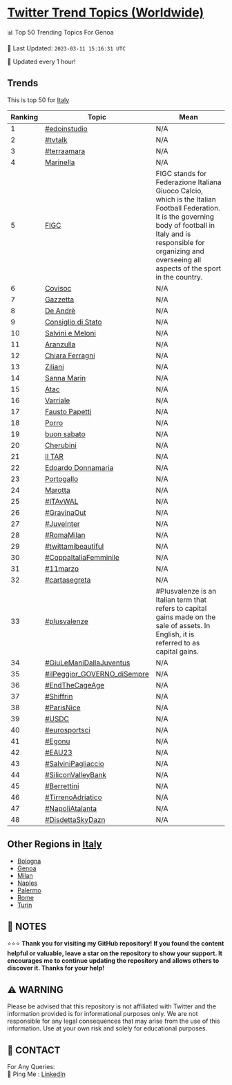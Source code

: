 [Twitter Trend Topics (Worldwide)](https://github.com/ErcinDedeoglu/Twitter-Trend-Topics)
==========


📊 Top 50 Trending Topics For Genoa

📆 Last Updated: `2023-03-11 15:16:31 UTC`

🔧 Updated every 1 hour!


## Trends

This is top 50 for [Italy](</Italy>)

| Ranking | Topic | Mean |
| ------- | ------------ | ------------ |
| 1 | [#edoinstudio](http://twitter.com/search?q=%23edoinstudio) | N/A |
| 2 | [#tvtalk](http://twitter.com/search?q=%23tvtalk) | N/A |
| 3 | [#terraamara](http://twitter.com/search?q=%23terraamara) | N/A |
| 4 | [Marinella](http://twitter.com/search?q=Marinella) | N/A |
| 5 | [FIGC](http://twitter.com/search?q=FIGC) | FIGC stands for Federazione Italiana Giuoco Calcio, which is the Italian Football Federation. It is the governing body of football in Italy and is responsible for organizing and overseeing all aspects of the sport in the country. |
| 6 | [Covisoc](http://twitter.com/search?q=Covisoc) | N/A |
| 7 | [Gazzetta](http://twitter.com/search?q=Gazzetta) | N/A |
| 8 | [De Andrè](http://twitter.com/search?q=De+Andr%c3%a8) | N/A |
| 9 | [Consiglio di Stato](http://twitter.com/search?q=Consiglio+di+Stato) | N/A |
| 10 | [Salvini e Meloni](http://twitter.com/search?q=Salvini+e+Meloni) | N/A |
| 11 | [Aranzulla](http://twitter.com/search?q=Aranzulla) | N/A |
| 12 | [Chiara Ferragni](http://twitter.com/search?q=Chiara+Ferragni) | N/A |
| 13 | [Ziliani](http://twitter.com/search?q=Ziliani) | N/A |
| 14 | [Sanna Marin](http://twitter.com/search?q=Sanna+Marin) | N/A |
| 15 | [Atac](http://twitter.com/search?q=Atac) | N/A |
| 16 | [Varriale](http://twitter.com/search?q=Varriale) | N/A |
| 17 | [Fausto Papetti](http://twitter.com/search?q=Fausto+Papetti) | N/A |
| 18 | [Porro](http://twitter.com/search?q=Porro) | N/A |
| 19 | [buon sabato](http://twitter.com/search?q=buon+sabato) | N/A |
| 20 | [Cherubini](http://twitter.com/search?q=Cherubini) | N/A |
| 21 | [Il TAR](http://twitter.com/search?q=Il+TAR) | N/A |
| 22 | [Edoardo Donnamaria](http://twitter.com/search?q=Edoardo+Donnamaria) | N/A |
| 23 | [Portogallo](http://twitter.com/search?q=Portogallo) | N/A |
| 24 | [Marotta](http://twitter.com/search?q=Marotta) | N/A |
| 25 | [#ITAvWAL](http://twitter.com/search?q=%23ITAvWAL) | N/A |
| 26 | [#GravinaOut](http://twitter.com/search?q=%23GravinaOut) | N/A |
| 27 | [#JuveInter](http://twitter.com/search?q=%23JuveInter) | N/A |
| 28 | [#RomaMilan](http://twitter.com/search?q=%23RomaMilan) | N/A |
| 29 | [#twittamibeautiful](http://twitter.com/search?q=%23twittamibeautiful) | N/A |
| 30 | [#CoppaItaliaFemminile](http://twitter.com/search?q=%23CoppaItaliaFemminile) | N/A |
| 31 | [#11marzo](http://twitter.com/search?q=%2311marzo) | N/A |
| 32 | [#cartasegreta](http://twitter.com/search?q=%23cartasegreta) | N/A |
| 33 | [#plusvalenze](http://twitter.com/search?q=%23plusvalenze) | #Plusvalenze is an Italian term that refers to capital gains made on the sale of assets. In English, it is referred to as capital gains. |
| 34 | [#GiuLeManiDallaJuventus](http://twitter.com/search?q=%23GiuLeManiDallaJuventus) | N/A |
| 35 | [#ilPeggior_GOVERNO_diSempre](http://twitter.com/search?q=%23ilPeggior_GOVERNO_diSempre) | N/A |
| 36 | [#EndTheCageAge](http://twitter.com/search?q=%23EndTheCageAge) | N/A |
| 37 | [#Shiffrin](http://twitter.com/search?q=%23Shiffrin) | N/A |
| 38 | [#ParisNice](http://twitter.com/search?q=%23ParisNice) | N/A |
| 39 | [#USDC](http://twitter.com/search?q=%23USDC) | N/A |
| 40 | [#eurosportsci](http://twitter.com/search?q=%23eurosportsci) | N/A |
| 41 | [#Egonu](http://twitter.com/search?q=%23Egonu) | N/A |
| 42 | [#EAU23](http://twitter.com/search?q=%23EAU23) | N/A |
| 43 | [#SalviniPagliaccio](http://twitter.com/search?q=%23SalviniPagliaccio) | N/A |
| 44 | [#SiliconValleyBank](http://twitter.com/search?q=%23SiliconValleyBank) | N/A |
| 45 | [#Berrettini](http://twitter.com/search?q=%23Berrettini) | N/A |
| 46 | [#TirrenoAdriatico](http://twitter.com/search?q=%23TirrenoAdriatico) | N/A |
| 47 | [#NapoliAtalanta](http://twitter.com/search?q=%23NapoliAtalanta) | N/A |
| 48 | [#DisdettaSkyDazn](http://twitter.com/search?q=%23DisdettaSkyDazn) | N/A |



## Other Regions in [Italy](</Italy>)

* [Bologna](</Italy/Bologna.md>)
* [Genoa](</Italy/Genoa.md>)
* [Milan](</Italy/Milan.md>)
* [Naples](</Italy/Naples.md>)
* [Palermo](</Italy/Palermo.md>)
* [Rome](</Italy/Rome.md>)
* [Turin](</Italy/Turin.md>)



## 📝 NOTES

⭐⭐⭐ **Thank you for visiting my GitHub repository! If you found the content helpful or valuable, leave a star on the repository to show your support. It encourages me to continue updating the repository and allows others to discover it. Thanks for your help!**


## ⚠️ WARNING

Please be advised that this repository is not affiliated with Twitter and the information provided is for informational purposes only. We are not responsible for any legal consequences that may arise from the use of this information. Use at your own risk and solely for educational purposes.


## 📨 CONTACT

 For Any Queries:  
            🏓 Ping Me : [LinkedIn](https://www.linkedin.com/in/ercindedeoglu/)

